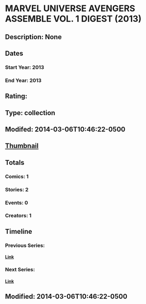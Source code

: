 # MARVEL UNIVERSE AVENGERS ASSEMBLE VOL. 1 DIGEST (2013)
## Description: None
## Dates
### Start Year: 2013
### End Year: 2013
## Rating: 
## Type: collection
## Modifed: 2014-03-06T10:46:22-0500
## [Thumbnail](http://i.annihil.us/u/prod/marvel/i/mg/b/40/image_not_available.jpg)
## Totals
### Comics: 1
### Stories: 2
### Events: 0
### Creators: 1
## Timeline
### Previous Series: 
#### [Link]()
### Next Series: 
#### [Link]()
## Modified: 2014-03-06T10:46:22-0500